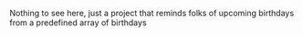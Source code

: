 Nothing to see here, just a project that reminds folks of upcoming birthdays from a predefined array of birthdays
